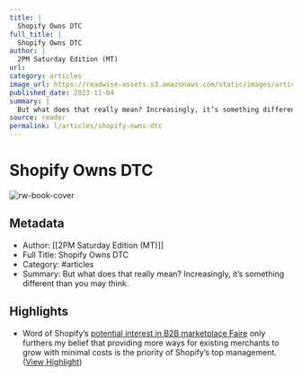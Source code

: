 ```yaml
---
title: |
  Shopify Owns DTC
full_title: |
  Shopify Owns DTC
author: |
  2PM Saturday Edition (MT)
url: 
category: articles
image_url: https://readwise-assets.s3.amazonaws.com/static/images/article0.00998d930354.png
published_date: 2023-11-04
summary: |
  But what does that really mean? Increasingly, it’s something different than you may think.
source: reader
permalink: l/articles/shopify-owns-dtc
---
```

# Shopify Owns DTC

![rw-book-cover](https://readwise-assets.s3.amazonaws.com/static/images/article0.00998d930354.png)

## Metadata
- Author: [[2PM Saturday Edition (MT)]]
- Full Title: Shopify Owns DTC
- Category: #articles
- Summary: But what does that really mean? Increasingly, it’s something different than you may think.

## Highlights
- Word of Shopify’s [potential interest in B2B marketplace Faire](https://2PML.us17.list-manage.com/track/click?u=e5c9ff1dc004212156ddfb8ed&id=9180ca07f6&e=b4a0bccc17) only furthers my belief that providing more ways for existing merchants to grow with minimal costs is the priority of Shopify’s top management. ([View Highlight](https://read.readwise.io/read/01hejm7ehcgtk7rt7vsrahz1db))


